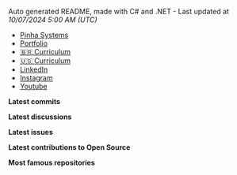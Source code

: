 Auto generated README, made with C# and .NET - Last updated at *10/07/2024 5:00 AM (UTC)*

- [Pinha Systems](https://pinha.systems)
- [Portfolio](https://pinha.link)
- [🇧🇷 Curriculum]()
- [🇺🇸 Curriculum]()
- [LinkedIn]()
- [Instagram]()
- [Youtube]()

**Latest commits**

**Latest discussions**

**Latest issues**

**Latest contributions to Open Source**

**Most famous repositories**
